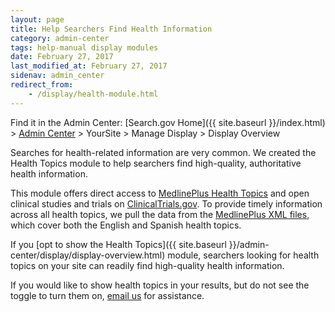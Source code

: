```yaml
---
layout: page
title: Help Searchers Find Health Information
category: admin-center
tags: help-manual display modules
date: February 27, 2017
last_modified_at: February 27, 2017
sidenav: admin_center
redirect_from:
    - /display/health-module.html
---
```


Find it in the Admin Center: [Search.gov Home]({{ site.baseurl }}/index.html) > [Admin Center](https://search.usa.gov/sites/) > YourSite > Manage Display > Display Overview

Searches for health-related information are very common. We created the Health Topics module to help searchers find high-quality, authoritative health information.

This module offers direct access to [MedlinePlus Health Topics](https://www.nlm.nih.gov/medlineplus/healthtopics.html) and open clinical studies and trials on [ClinicalTrials.gov](https://clinicaltrials.gov/). To provide timely information across all health topics, we pull the data from the [MedlinePlus XML files](https://www.nlm.nih.gov/medlineplus/xml.html), which cover both the English and Spanish health topics.

If you [opt to show the Health Topics]({{ site.baseurl }}/admin-center/display/display-overview.html) module, searchers looking for health topics on your site can readily find high-quality health information.

If you would like to show health topics in your results, but do not see the toggle to turn them on, [email us](mailto:search@support.digitalgov.gov) for assistance.